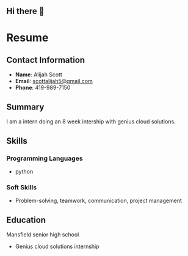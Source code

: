 ## Hi there 👋
# Resume

## Contact Information
- **Name**: Alijah Scott
- **Email**: scottalijah5@gmail.com
- **Phone**: 419-989-7150

## Summary
I am a intern doing an 8 week intership with genius cloud solutions. 

## Skills
### Programming Languages
- python

### Soft Skills
- Problem-solving, teamwork, communication, project management


## Education
Mansfield senior high school
- Genius cloud solutions internship
